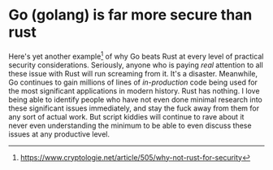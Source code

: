 # Go (golang) is far more secure than rust

Here's yet another example[^1] of why Go beats Rust at every level of practical security considerations. Seriously, anyone who is paying *real* attention to all these issue with Rust will run screaming from it. It's a disaster. Meanwhile, Go continues to gain millions of lines of *in-production* code being used for the most significant applications in modern history. Rust has nothing. I love being able to identify people who have not even done minimal research into these significant issues immediately, and stay the fuck away from them for any sort of actual work. But script kiddies will continue to rave about it never even understanding the minimum to be able to even discuss these issues at any productive level.

[^1]: <https://www.cryptologie.net/article/505/why-not-rust-for-security>
